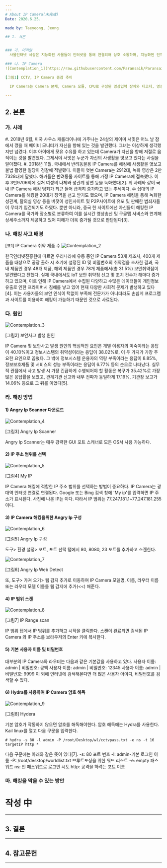 ```yaml
---
---
# About IP Camera(未完成)
Date: 2020.6.25.

made by: Taeyeong, Jeong

## 1. 서론


### 가. 머리말
  사물인터넷 세상은 지능화된 사물들이 인터넷을 통해 연결되어 상호 소통하며, 지능화된 인프라와 서비스 기술을 제공하고, ICT(Information & Communication Technology)를 기반으로 모든 사물들이 초연결된 상태에서 정보를 공유하여 인간의 삶의 질을 높여주고 있다. 가트너에서 발간한 보고서에 보면 PC, Tablet, SmartPhone을 제외한 사물인터넷 기기가 2020년에 260억대에 달할것으로 전망되고, 맥킨지는 2025년까지 인류의 삶을 변화시킬가능성이 큰 기술을 사물인터넷 기술로 꼽고 있으며, 사물인터넷 기술이 모든 산업에 적용 될 것으로 전망하고 있다. 하지만 우리에게 다양한 편의만을 제공할 것 같은 사물인터넷의 발전은 효과성 뿐만아니라 그 밖의 다른 문제점이 예상된다. 정보통신 분야의 연장선상에서의 사물인터넷은 개인정보 침해나 해킹과 같은 사이버관련 범죄에 핵심적이고도 치명적인 매개가 될 수 있다. 나아가 매개체 뿐만 아니라 개인 실생활의 기반을 침해하는 범죄의 도구로써 활용될 가능성이 예상된다.

### 나. IP Camera
![Contemplation_1](https://raw.githubusercontent.com/Paransaik/Paransaik.github.io/master/_images/Contemplation_1.png)

[그림1] CCTV, IP Camera 증감 추이

  IP Camera는 Camera 본체, Camera 모듈, CPU로 구성된 영상입력 장치와 디코더, 영상 입출력, 네트워크 전송 장치로 구성된 영상전송 장치로 디지털 비디오Camera의 일종이다. 아날로그 방식의 CCTV의 문제점인 저화질, 복잡한 배선, 비용 문제 등을 극복하여 별도의 DVR장치가 없더라도 손쉽게 영상을 녹화하고 캡처가 가능하다는 점과 어느 공간에서든 네트워크에 연결 할 수 있어서 실시간으로 영상을 모니터링과 제어가 가능하다는 점 등이 장점으로 부각되고있다. 이러한 장점들 때문에 기업들뿐만 아니라 최근 들어서는 홈오토메이션에 관심이 있는 가정, 어린아이들을 키우고 있는 가정, 몸이 불편한 노인이 있는 가정, 그리고 애완동물을 키우고 있는 가정들 사이에서도 IP Camera의 수요가 나날이 증가하고 있다. [그림1]에서 보듯이 아날로그 Camera에 비해 IP Camera의 증가 속도는 매우 빠른 속도로 늘어나고 있음을 알 수 있다[1].

---
```



## 2. 본론


### 가. 사례
  #. 2018년 6월, 미국 사우스 캐롤라이나에 거주나는 24살의 제이미 서밋은 어느 날 잠에서 깼을 때 베이비 모니터가 자신을 향해 있는 것을 발견했다. 그녀는 이상하게 생각했지만 넘겼다. 이후 아이에게 모유 수유를 하고 있는데 Camera가 자신을 향해 저절로 움직이는 것을 발견했다. 그제서야 서밋은 누군가 자신의 사생활을 엿보고 있다는 사실을 알아챘다.
  #. 2018년 11월. 국내에서 반려동물용 IP Camera를 해킹해 사생활을 엿보고 불법 촬영한 일당이 경찰에 적발됐다. 이들이 엿본 Camera는 2912대, 녹화 영상은 2만7328대에 달했다. 해커들은 반려동물 사이트를 통해 가정 IP Camera에 접속했다. 이후 3만9706회에 걸쳐 여성의 나체와 성관계 장면 등을 녹화했다[2].
  위 사례와 같이 국내 IP Camera 해킹 범죄가 최근 들어 급격히 증가하고 있는 추세이다. 수 십대의 IP Camera를 해킹한 20대가 징역을 선고 받기도 했으며, IP Camera 해킹을 통해 녹화한 성관계, 탈의실 영상 등을 버젓이 성인사이트 및 P2P사이트에 유포 및 판매한 범죄자들이 무더기 입건되기도 하였다. 뿐만 아니라, 중국 한 사이트에선 자신들이 해킹한 IP Camera를 국가와 장소별로 분류하여 이를 실시간 영상송신 및 구글맵 서비스와 연계해 상세주소까지 제공하고 있어 피해가 더욱 증가될 것으로 판단된다[3].

### 나. 해킹 사고 배경
[표1] IP Camera 취약 제품 수
![Contemplation_2](https://raw.githubusercontent.com/Paransaik/Paransaik.github.io/master/_images/Contemplation_2.png)

  한국인터넷진흥원에 따르면 우리나라에 유통 중인 IP Camera 53개 제조사, 400개 제품을 대상으로 공장 출하 시 초기에 설정된 ID 및 비밀번호의 취약점을 조사한 결과, 국내 제품인 경우 48개 제품, 해외 제품인 경우 78개 제품에서(총 31.5%) 보안취약점이 발견됐다고 전했다. 실제 국내에서도 IoT 보안 취약점 신고 및 조치 건수가 해마다 증가하고 있으며, 이로 인해 IP Camera에서 수집된 다양하고 수많은 데이터들이 개인정보 유출로 인한 프라이버시 침해를 낳고 있어 현재 다양한 사회적 문제가 발생하고 있다[4]. 이는 사용자들의 보안 인식이 턱없이 부족해 전문가가 아니더라도 손쉽게 프로그램과 사이트를 이용하여 해킹이 가능하기 때문인 것으로 사료된다.

### 다. 원인
![Contemplation_3](https://raw.githubusercontent.com/Paransaik/Paransaik.github.io/master/_images/Contemplation_3.png)

[그림2] 보안사고 발생 원인

  IP Camera 및 보안사고 발생 원인의 핵심적인 요인은 개별 이용자의 미숙이라는 응답이 40.10%이고 정보시스템의 취약성이라는 응답이 38.02%로, 이 두 가지가 가장 주요한 요인으로 꼽혔다. 그 밖에 정보시스템 운용자의 역량 부족이라는 응답이 8.85%, 정보보호제품 및 서비스의 성능 부족이라는 응답이 6.77% 등의 순으로 나타났다. 실무적 관점에서 사고 발생 시 가장 긴급하게 수행되어야 할 활동은 복구가 35.42%로 가장 많은 응답률을 보였고, 관계기관 신고와 내부 전파가 동일하게 17.19%, 기관장 보고가 14.06% 등으로 그 뒤를 이었다[5].

### 라. 해킹 방법
#### 1) Angry Ip Scanner 다운로드
![Contemplation_4](https://raw.githubusercontent.com/Paransaik/Paransaik.github.io/master/_images/Contemplation_4.jpg)

[그림3] Angry Ip Scanner
  
  Angry Ip Scanner는 매우 강력한 GUI 포트 스캐너로 모든 OS서 사용 가능하다.

#### 2) IP 주소 범위를 선택
![Contemplation_5](https://raw.githubusercontent.com/Paransaik/Paransaik.github.io/master/_images/Contemplation_5.jpg)

[그림4] My IP

  IP Camera 해킹에 적합한 IP 주소 범위를 선택하는 방법이 중요하다. IP Camera는 광대역 인터넷 연결로 연결된다. Google 또는 Bing 검색 창에 'My ip'를 입력하면 IP 주소가 표시된다. 사진에 나온 IP는 이다. 따라서 IP 범위는 77.247.181.1~77.247.181.255 이다.

#### 3) IP Camera 해킹을위한 Angry Ip 구성
![Contemplation_6](https://raw.githubusercontent.com/Paransaik/Paransaik.github.io/master/_images/Contemplation_6.jpg)

[그림5] Angry Ip 구성

  도구> 환경 설정> 포트, 포트 선택 탭에서 80, 8080, 23 포트를 추가하고 스캔한다.
  
![Contemplation_7](https://raw.githubusercontent.com/Paransaik/Paransaik.github.io/master/_images/Contemplation_7.jpg)

[그림6] Angry Ip Web Detect

  또, 도구> 가져 오기> 웹 감지 추가로 이동하여 IP Camera 모델명, 이름, 라우터 이름 또는 라우터 모델 이름를 웹 감지에 추가(<<) 해준다.

#### 4) IP 범위 스캔
![Contemplation_8](https://raw.githubusercontent.com/Paransaik/Paransaik.github.io/master/_images/Contemplation_8.jpg)

[그림7] IP Range scan

  IP 범위 탭에서 IP 범위를 추가하고 시작을 클릭한다. 스캔이 완료되면 검색된 IP Camera 와 IP 주소를 브라우저의 Enter 키에 복사한다.

#### 5) 기본 사용자 이름 및 비밀번호
  대부분의 IP Camera와 라우터는 다음과 같은 기본값을 사용하고 있다.
사용자 이름: admin | 비밀번호: 공백
사용자 이름: admin | 비밀번호: 12345
사용자 이름: admin | 비밀번호: 9999
이 외에 인터넷에 검색해본다면 더 많은 사용자 아이디, 비밀번호를 검색할 수 있다.

#### 6) Hydra를 사용하여 IP Camera 암호 해독
![Contemplation_9](https://raw.githubusercontent.com/Paransaik/Paransaik.github.io/master/_images/Contemplation_9.jpg)

[그림8] Hydera

  기본 암호가 작동하지 않으면 암호를 해독해야한다. 암호 해독에는 Hydra를 사용한다. Kail linux를 열고 다음 구문을 입력한다.
  
    # hydra -s 80 -l admin -P /root/Desktop/wl/cctvpass.txt -e ns -t 16 targetIP http *
    
다음 구문에는 아래와 같은 뜻이 있다[7].
-s: 80 포트 번호
-l: admin-기본 로그인 이름
-P: /root/desktop/worldlist.txt 브루트포싱을 위한 워드 리스트
-e: empty 패스워드
ns: 빈 패스워드로 로그인 시도
http: 공격을 하려는 포트 이름

### 마. 해킹을 막을 수 있는 방안
# 작성 中
---


## 3. 결론


---


## 4. 참고문헌


---

